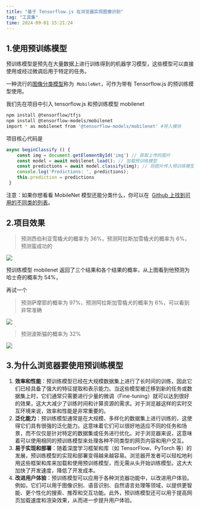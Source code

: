 ```yaml
---
title: "基于 Tensorflow.js 在浏览器实现图像识别"
tag: "工具集"
time: 2024-09-01 15:21:24
---
```


## 1.使用预训练模型

预训练模型是预先在大量数据上进行训练得到的机器学习模型，这些模型可以直接使用或经过微调后用于特定的任务。

一种流行的[图像分类模型](https://so.csdn.net/so/search?q=%E5%9B%BE%E5%83%8F%E5%88%86%E7%B1%BB%E6%A8%A1%E5%9E%8B&spm=1001.2101.3001.7020)称为  `MobileNet`，可作为带有 Tensorflow.js 的预训练模型使用。

我们先在项目中引入 tensorflow.js 和预训练模型 mobilenet

```bash
npm install @tensorflow/tfjs
npm install @tensorflow-models/mobilenet
import * as mobilenet from '@tensorflow-models/mobilenet' #导入模块
```

项目核心代码是

```js
async beginClassify () {
    const img = document.getElementById('img') // 获取上传的图片
    const model = await mobilenet.load(); // 加载预训练模型
    const predictions = await model.classify(img); // 将图片传入预训练模型，并返回预测结果
    console.log('Predictions: ', predictions);
    this.prediction = predictions
 }
```

注意：如果你想看看 MobileNet 模型还能分类什么，你可以在  [Github 上找到可用的不同类的列表](https://github.com/tensorflow/tfjs-examples/blob/master/mobilenet/imagenet_classes.js)。

## 2.项目效果

> 预测西伯利亚雪橇犬的概率为 36%，预测阿拉斯加雪橇犬的概率为 6%，预测蛮成功的

![](../imgs/28/01.awebp)

预训练模型 mobilenet 返回了三个结果和各个结果的概率，从上图看到他预测为哈士奇的概率为 54%，

再试一个

> 预测萨摩耶的概率为 97%，预测阿拉斯加雪橇犬的概率为 6%，可以看到非常准确

![](../imgs/28/02.awebp)

> 预测波斯猫的概率为 32%

![](../imgs/28/03.awebp)

## 3.为什么浏览器要使用预训练模型

1. **效率和性能**：预训练模型已经在大规模数据集上进行了长时间的训练，因此它们已经具备了强大的特征提取和表示能力。当这些模型被迁移到新的任务或数据集上时，它们通常只需要进行少量的微调（Fine-tuning）就可以达到很好的效果，这大大减少了训练时间和计算资源的需求。对于浏览器这样的实时交互环境来说，效率和性能是非常重要的。
2. **泛化能力**：预训练模型通常是在大规模、多样化的数据集上进行训练的，这使得它们具有很强的泛化能力。这意味着它们可以很好地适应不同的任务和场景，而不仅仅是针对特定的数据集或任务进行优化。对于浏览器来说，这意味着可以使用相同的预训练模型来处理各种不同类型的网页内容和用户交互。
3. **易于实现和部署**：随着深度学习框架和库（如 TensorFlow、PyTorch 等）的发展，预训练模型的实现和部署变得越来越容易。浏览器开发者可以轻松地利用这些框架和库来加载和使用预训练模型，而无需从头开始训练模型。这大大加快了开发速度，降低了开发成本。
4. **改进用户体验**：预训练模型可以应用于各种浏览器功能中，以改进用户体验。例如，它们可以用于图像识别、语音识别、自然语言处理等领域，以提供更智能、更个性化的搜索、推荐和交互功能。此外，预训练模型还可以用于提高网页加载速度和渲染效果，从而进一步提升用户体验。
